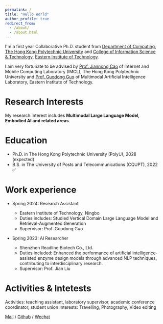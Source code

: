 ```yaml
---
permalink: /
title: "Hello World"
author_profile: true
redirect_from: 
  - /about/
  - /about.html
---
```


I'm a first year Collaborative Ph.D. student from [Department of Computing](https://www.polyu.edu.hk/comp/), [The Hong Kong Polytechnic University](https://www.polyu.edu.hk) and [College of Information Science & Technology](https://www.eitech.edu.cn/?discipline_category=information), [Eastern Institute of Technology](https://www.eitech.edu.cn). 

I am very fortunate to be advised by [Prof. Jiannong Cao](https://www4.comp.polyu.edu.hk/~labimcl/director.html) of Internet and Mobile Computing Laboratory (IMCL), The Hong Kong Polytechnic University and [Prof. Guodong Guo](https://scholar.google.com/citations?hl=zh-CN&user=f2Y5nygAAAAJ) of Multimodal Artificial Intelligence Laboratory, Eastern Institute of Technology. 

# Research Interests

My research interest includes **Multimodal Large Language Model, Embodied AI and related areas**.

# Education

* Ph.D. in The Hong Kong Polytechnic University (PolyU), 2028 (expected)
* B.S. in The University of Posts and Telecommunications (CQUPT), 2022 ✅

# Work experience
* Spring 2024: Research Assistant
  * Eastern Institute of Technology, Ningbo
  * Duties includes: Studied Vertical Domain Large Language Model and Retrieval-Augmented Generation
  * Supervisor: Prof. Guodong Guo

* Spring 2023: AI Researcher
  * Shenzhen Readline Biotech Co., Ltd.
  * Duties included: Enhanced the performance of artificial intelligence-assisted enzyme design models through advanced NLP techniques, contributing to interdisciplinary research.
  * Supervisor: Prof. Jian Liu

# Activities & Intetests

Activities: teaching assistant, laboratory supervisor, academic conference coordinator, student union 
Interests: Travelling, Photography, Video editing

[Mail](mailto:yiying.dong@connect.polyu.hk) / [Github](https://github.com/YiyingDong) / [Wechat](../images/Wechat.jpg)


